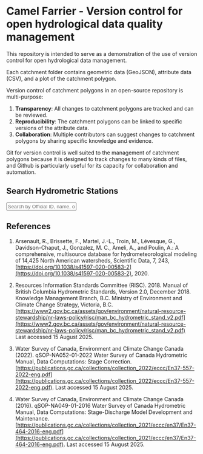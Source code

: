 # Camel Farrier - Version control for open hydrological data quality management

<!-- Check out IFrames for nice tables in jupyter notebooks! -->
<!-- https://blog.jupyter.org/make-your-pandas-or-polars-dataframes-interactive-with-itables-2-0-c64e75468fe6 -->

This repository is intended to serve as a demonstration of the use of version control for open hydrological data management.

Each catchment folder contains geometric data (GeoJSON), attribute data (CSV), and a plot of the catchment polygon.

Version control of catchment polygons in an open-source repository is multi-purpose:
1.  **Transparency**: All changes to catchment polygons are tracked and can be reviewed.
2.  **Reproducibility**: The catchment polygons can be linked to specific versions of the attribute data.
3.  **Collaboration**: Multiple contributors can suggest changes to catchment polygons by sharing specific knowledge and evidence.

Git for version control is well suited to the management of catchment polygons because it is designed to track changes to many kinds of files,
and Github is particularly useful for its capacity for collaboration and automation.

## Search Hydrometric Stations


<div class="search-container">
    <input type="text" id="stationSearch" placeholder="Search by Official ID, name, or source..." onkeyup="filterStations()">
    <div id="searchResults" class="search-results"></div>
</div>


<script>
// Station data for search
const stations = [
  {id: "05JA006", name: "SIX MILE CREEK NEAR GLENTWORTH", folder: "station_pages/stations/05JA006.html"},
  {id: "02EC009", name: "HOLLAND RIVER EAST BRANCH AT HOLLAND LANDING", folder: "station_pages/stations/02EC009.html"},
  {id: "08NM240", name: "TWO FORTY CREEK NEAR PENTICTON", folder: "station_pages/stations/08NM240.html"},
  {id: "10KB001", name: "CARCAJOU RIVER BELOW IMPERIAL RIVER", folder: "station_pages/stations/10KB001.html"},
  {id: "08HF013", name: "SIMPSON CREEK NEAR KOPRINO HARBOUR", folder: "station_pages/stations/08HF013.html"},
];</script>

## References

1. Arsenault, R., Brissette, F., Martel, J.-L., Troin, M., Lévesque, G., Davidson-Chaput, J., Gonzalez, M. C., Ameli, A., and Poulin, A.: A comprehensive, multisource database for hydrometeorological modeling of 14,425 North American watersheds, Scientific Data, 7, 243, [https://doi.org/10.1038/s41597-020-00583-2](https://doi.org/10.1038/s41597-020-00583-2), 2020.

2. Resources Information Standards Committee (RISC). 2018. Manual of British Columbia Hydrometric Standards, Version 2.0, December 2018. Knowledge Management Branch, B.C. Ministry of Environment and Climate Change Strategy, Victoria, B.C. [https://www2.gov.bc.ca/assets/gov/environment/natural-resource-stewardship/nr-laws-policy/risc/man_bc_hydrometric_stand_v2.pdf](https://www2.gov.bc.ca/assets/gov/environment/natural-resource-stewardship/nr-laws-policy/risc/man_bc_hydrometric_stand_v2.pdf) Last accessed 15 August 2025.

3. Water Survey of Canada, Environment and Climate Change Canada (2022). qSOP-NA052-01-2022
Water Survey of Canada Hydrometric Manual, Data Computations: Stage Correction. [https://publications.gc.ca/collections/collection_2022/eccc/En37-557-2022-eng.pdf](https://publications.gc.ca/collections/collection_2022/eccc/En37-557-2022-eng.pdf). Last accessed 15 August 2025.

4. Water Survey of Canada, Environment and Climate Change Canada (2016). qSOP-NA049-01-2016
Water Survey of Canada Hydrometric Manual, Data Computations: Stage-Discharge Model Development and Maintenance. [https://publications.gc.ca/collections/collection_2021/eccc/en37/En37-464-2016-eng.pdf](https://publications.gc.ca/collections/collection_2021/eccc/en37/En37-464-2016-eng.pdf). Last accessed 15 August 2025.
